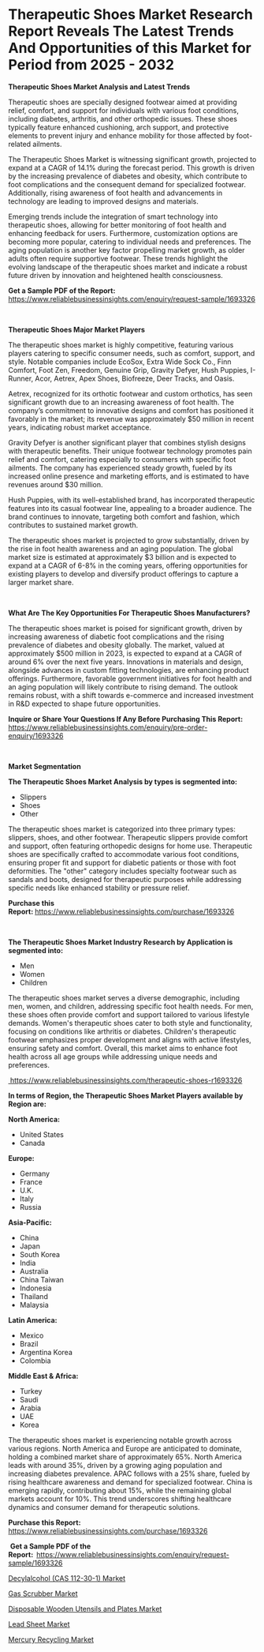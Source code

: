 <p><h1>Therapeutic Shoes Market Research Report Reveals The Latest Trends And Opportunities of this Market for Period from 2025 - 2032</h1></p><p><strong>Therapeutic Shoes Market Analysis and Latest Trends</strong></p>
<p><p>Therapeutic shoes are specially designed footwear aimed at providing relief, comfort, and support for individuals with various foot conditions, including diabetes, arthritis, and other orthopedic issues. These shoes typically feature enhanced cushioning, arch support, and protective elements to prevent injury and enhance mobility for those affected by foot-related ailments.</p><p>The Therapeutic Shoes Market is witnessing significant growth, projected to expand at a CAGR of 14.1% during the forecast period. This growth is driven by the increasing prevalence of diabetes and obesity, which contribute to foot complications and the consequent demand for specialized footwear. Additionally, rising awareness of foot health and advancements in technology are leading to improved designs and materials. </p><p>Emerging trends include the integration of smart technology into therapeutic shoes, allowing for better monitoring of foot health and enhancing feedback for users. Furthermore, customization options are becoming more popular, catering to individual needs and preferences. The aging population is another key factor propelling market growth, as older adults often require supportive footwear. These trends highlight the evolving landscape of the therapeutic shoes market and indicate a robust future driven by innovation and heightened health consciousness.</p></p>
<p><strong>Get a Sample PDF of the Report:&nbsp;</strong> <a href="https://www.reliablebusinessinsights.com/enquiry/request-sample/1693326?utm_campaign=1106&utm_medium=2&utm_source=Github&utm_content=ia&utm_term=27032025&utm_id=therapeutic-shoes">https://www.reliablebusinessinsights.com/enquiry/request-sample/1693326</a></p>
<p>&nbsp;</p>
<p><strong>Therapeutic Shoes Major Market Players</strong></p>
<p><p>The therapeutic shoes market is highly competitive, featuring various players catering to specific consumer needs, such as comfort, support, and style. Notable companies include EcoSox, Extra Wide Sock Co., Finn Comfort, Foot Zen, Freedom, Genuine Grip, Gravity Defyer, Hush Puppies, I-Runner, Acor, Aetrex, Apex Shoes, Biofreeze, Deer Tracks, and Oasis.</p><p>Aetrex, recognized for its orthotic footwear and custom orthotics, has seen significant growth due to an increasing awareness of foot health. The company’s commitment to innovative designs and comfort has positioned it favorably in the market; its revenue was approximately $50 million in recent years, indicating robust market acceptance.</p><p>Gravity Defyer is another significant player that combines stylish designs with therapeutic benefits. Their unique footwear technology promotes pain relief and comfort, catering especially to consumers with specific foot ailments. The company has experienced steady growth, fueled by its increased online presence and marketing efforts, and is estimated to have revenues around $30 million.</p><p>Hush Puppies, with its well-established brand, has incorporated therapeutic features into its casual footwear line, appealing to a broader audience. The brand continues to innovate, targeting both comfort and fashion, which contributes to sustained market growth. </p><p>The therapeutic shoes market is projected to grow substantially, driven by the rise in foot health awareness and an aging population. The global market size is estimated at approximately $3 billion and is expected to expand at a CAGR of 6-8% in the coming years, offering opportunities for existing players to develop and diversify product offerings to capture a larger market share.</p></p>
<p>&nbsp;</p>
<p><strong>What Are The Key Opportunities For Therapeutic Shoes Manufacturers?</strong></p>
<p><p>The therapeutic shoes market is poised for significant growth, driven by increasing awareness of diabetic foot complications and the rising prevalence of diabetes and obesity globally. The market, valued at approximately $500 million in 2023, is expected to expand at a CAGR of around 6% over the next five years. Innovations in materials and design, alongside advances in custom fitting technologies, are enhancing product offerings. Furthermore, favorable government initiatives for foot health and an aging population will likely contribute to rising demand. The outlook remains robust, with a shift towards e-commerce and increased investment in R&D expected to shape future opportunities.</p></p>
<p><strong>Inquire or Share Your Questions If Any Before Purchasing This Report:</strong> <a href="https://www.reliablebusinessinsights.com/enquiry/pre-order-enquiry/1693326?utm_campaign=1106&utm_medium=2&utm_source=Github&utm_content=ia&utm_term=27032025&utm_id=therapeutic-shoes">https://www.reliablebusinessinsights.com/enquiry/pre-order-enquiry/1693326</a></p>
<p>&nbsp;</p>
<p><strong>Market Segmentation</strong></p>
<p><strong>The Therapeutic Shoes Market Analysis by types is segmented into:</strong></p>
<p><ul><li>Slippers</li><li>Shoes</li><li>Other</li></ul></p>
<p><p>The therapeutic shoes market is categorized into three primary types: slippers, shoes, and other footwear. Therapeutic slippers provide comfort and support, often featuring orthopedic designs for home use. Therapeutic shoes are specifically crafted to accommodate various foot conditions, ensuring proper fit and support for diabetic patients or those with foot deformities. The "other" category includes specialty footwear such as sandals and boots, designed for therapeutic purposes while addressing specific needs like enhanced stability or pressure relief.</p></p>
<p><strong>Purchase this Report:&nbsp;</strong><a href="https://www.reliablebusinessinsights.com/purchase/1693326?utm_campaign=1106&utm_medium=2&utm_source=Github&utm_content=ia&utm_term=27032025&utm_id=therapeutic-shoes">https://www.reliablebusinessinsights.com/purchase/1693326</a></p>
<p>&nbsp;</p>
<p><strong>The Therapeutic Shoes Market Industry Research by Application is segmented into:</strong></p>
<p><ul><li>Men</li><li>Women</li><li>Children</li></ul></p>
<p><p>The therapeutic shoes market serves a diverse demographic, including men, women, and children, addressing specific foot health needs. For men, these shoes often provide comfort and support tailored to various lifestyle demands. Women's therapeutic shoes cater to both style and functionality, focusing on conditions like arthritis or diabetes. Children's therapeutic footwear emphasizes proper development and aligns with active lifestyles, ensuring safety and comfort. Overall, this market aims to enhance foot health across all age groups while addressing unique needs and preferences.</p></p>
<p><a href="https://www.reliablebusinessinsights.com/therapeutic-shoes-r1693326?utm_campaign=1106&utm_medium=2&utm_source=Github&utm_content=ia&utm_term=27032025&utm_id=therapeutic-shoes">&nbsp;https://www.reliablebusinessinsights.com/therapeutic-shoes-r1693326</a></p>
<p><strong>In terms of Region, the Therapeutic Shoes Market Players available by Region are:</strong></p>
<p>
    <p> <strong> North America: </strong>
        <ul>
            <li>United States</li>
            <li>Canada</li>
        </ul>
        </p> 
    <p> <strong> Europe: </strong>
        <ul>
            <li>Germany</li>
            <li>France</li>
            <li>U.K.</li>
            <li>Italy</li>
            <li>Russia</li>
        </ul>
        </p> 
    <p> <strong> Asia-Pacific: </strong>
        <ul>
            <li>China</li>
            <li>Japan</li>
            <li>South Korea</li>
            <li>India</li>
            <li>Australia</li>
            <li>China Taiwan</li>
            <li>Indonesia</li>
            <li>Thailand</li>
            <li>Malaysia</li>
        </ul>
        </p> 
    <p> <strong> Latin America: </strong>
        <ul>
            <li>Mexico</li>
            <li>Brazil</li>
            <li>Argentina Korea</li>
            <li>Colombia</li>
        </ul>
        </p> 
    <p> <strong> Middle East & Africa: </strong>
        <ul>
            <li>Turkey</li>
            <li>Saudi</li>
            <li>Arabia</li>
            <li>UAE</li>
            <li>Korea</li>
        </ul>
    </p>
    </p>
<p><p>The therapeutic shoes market is experiencing notable growth across various regions. North America and Europe are anticipated to dominate, holding a combined market share of approximately 65%. North America leads with around 35%, driven by a growing aging population and increasing diabetes prevalence. APAC follows with a 25% share, fueled by rising healthcare awareness and demand for specialized footwear. China is emerging rapidly, contributing about 15%, while the remaining global markets account for 10%. This trend underscores shifting healthcare dynamics and consumer demand for therapeutic solutions.</p></p>
<p><strong>Purchase this Report: </strong><a href="https://www.reliablebusinessinsights.com/purchase/1693326?utm_campaign=1106&utm_medium=2&utm_source=Github&utm_content=ia&utm_term=27032025&utm_id=therapeutic-shoes">https://www.reliablebusinessinsights.com/purchase/1693326</a></p>
<p>&nbsp;<strong>Get a Sample PDF of the Report:&nbsp;&nbsp;</strong><a href="https://www.reliablebusinessinsights.com/enquiry/request-sample/1693326?utm_campaign=1106&utm_medium=2&utm_source=Github&utm_content=ia&utm_term=27032025&utm_id=therapeutic-shoes">https://www.reliablebusinessinsights.com/enquiry/request-sample/1693326</a></p>
<p><strong></strong></p>
<p><p><a href="https://github.com/brinnoifon/Market-Research-Report-List-1/blob/main/decylalcohol-cas-112-30-1-market.md?utm_campaign=1106&utm_medium=2&utm_source=Github&utm_content=ia&utm_term=27032025&utm_id=therapeutic-shoes">Decylalcohol (CAS 112-30-1) Market</a></p><p><a href="https://github.com/godekkutero4/Market-Research-Report-List-1/blob/main/gas-scrubber-market.md?utm_campaign=1106&utm_medium=2&utm_source=Github&utm_content=ia&utm_term=27032025&utm_id=therapeutic-shoes">Gas Scrubber Market</a></p><p><a href="https://github.com/rjaibiagha/Market-Research-Report-List-1/blob/main/disposable-wooden-utensils-and-plates-market.md?utm_campaign=1106&utm_medium=2&utm_source=Github&utm_content=ia&utm_term=27032025&utm_id=therapeutic-shoes">Disposable Wooden Utensils and Plates Market</a></p><p><a href="https://github.com/abdhsheila7/Market-Research-Report-List-1/blob/main/lead-sheet-market.md?utm_campaign=1106&utm_medium=2&utm_source=Github&utm_content=ia&utm_term=27032025&utm_id=therapeutic-shoes">Lead Sheet Market</a></p><p><a href="https://github.com/rumaskdallys2/Market-Research-Report-List-1/blob/main/mercury-recycling-market.md?utm_campaign=1106&utm_medium=2&utm_source=Github&utm_content=ia&utm_term=27032025&utm_id=therapeutic-shoes">Mercury Recycling Market</a></p></p>